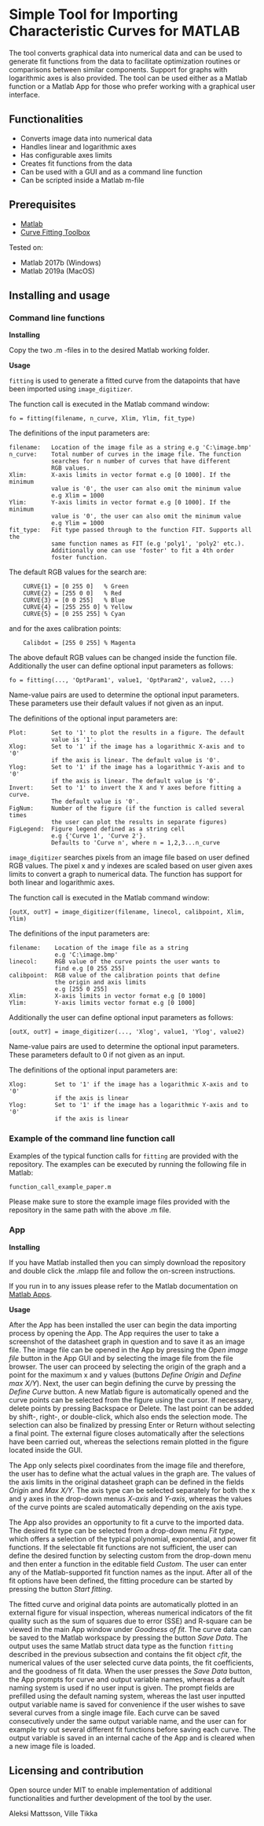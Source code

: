 
# Simple Tool for Importing Characteristic Curves for MATLAB

The tool converts graphical data into numerical data and can be used to generate fit functions from the data to facilitate optimization routines or comparisons between similar components. Support for graphs with logarithmic axes is also provided. The tool can be used either as a Matlab function or a Matlab App for those who prefer working with a graphical user interface.

## Functionalities

- Converts image data into numerical data
- Handles linear and logarithmic axes
- Has configurable axes limits
- Creates fit functions from the data
- Can be used with a GUI and as a command line function
- Can be scripted inside a Matlab m-file

## Prerequisites

- [Matlab](https://se.mathworks.com/)
- [Curve Fitting Toolbox](https://se.mathworks.com/products/curvefitting.html)

Tested on: 
- Matlab 2017b (Windows)
- Matlab 2019a (MacOS)

## Installing and usage

### Command line functions

**Installing**

Copy the two .m -files in to the desired Matlab working folder.


**Usage**

`fitting` is used to generate a fitted curve from the datapoints that have been imported using `image_digitizer`.

The function call is executed in the Matlab command window:
```
fo = fitting(filename, n_curve, Xlim, Ylim, fit_type)
```

The definitions of the input parameters are:
 
    filename:   Location of the image file as a string e.g 'C:\image.bmp'
    n_curve:    Total number of curves in the image file. The function 
                searches for n number of curves that have different 
                RGB values.
    Xlim:       X-axis limits in vector format e.g [0 1000]. If the minimum 
                value is '0', the user can also omit the minimum value 
                e.g Xlim = 1000
    Ylim:       Y-axis limits in vector format e.g [0 1000]. If the minimum 
                value is '0', the user can also omit the minimum value 
                e.g Ylim = 1000
    fit_type:   Fit type passed through to the function FIT. Supports all the 
                same function names as FIT (e.g 'poly1', 'poly2' etc.).
                Additionally one can use 'foster' to fit a 4th order
                foster function.
 
The default RGB values for the search are:
```
    CURVE{1} = [0 255 0]   % Green
    CURVE{2} = [255 0 0]   % Red
    CURVE{3} = [0 0 255]   % Blue
    CURVE{4} = [255 255 0] % Yellow
    CURVE{5} = [0 255 255] % Cyan
```
and for the axes calibration points:
```
    Calibdot = [255 0 255] % Magenta
``` 
The above default RGB values can be changed inside the function file.
Additionally the user can define optional input parameters as follows:
```
fo = fitting(..., 'OptParam1', value1, 'OptParam2', value2, ...)
````
Name-value pairs are used to determine the optional input parameters. These parameters use their default values if not given as an input.
  
The definitions of the optional input parameters are:
 
    Plot:       Set to '1' to plot the results in a figure. The default 
                value is '1'.
    Xlog:       Set to '1' if the image has a logarithmic X-axis and to '0' 
                if the axis is linear. The default value is '0'.
    Ylog:       Set to '1' if the image has a logarithmic Y-axis and to '0' 
                if the axis is linear. The default value is '0'.
    Invert:     Set to '1' to invert the X and Y axes before fitting a curve.
                The default value is '0'.
    FigNum:     Number of the figure (if the function is called several times 
                the user can plot the results in separate figures)
    FigLegend:  Figure legend defined as a string cell 
                e.g {'Curve 1', 'Curve 2'}.
                Defaults to 'Curve n', where n = 1,2,3...n_curve


`image_digitizer` searches pixels from an image file based on user defined  RGB values. The pixel x and y indexes are scaled based on user given axes limits to convert a graph to numerical data. The function has support for both linear and logarithmic axes.
 
The function call is executed in the Matlab command window:
```
[outX, outY] = image_digitizer(filename, linecol, calibpoint, Xlim, Ylim)
```

The definitions of the input parameters are:
 
 	filename:    Location of the image file as a string 
                 e.g 'C:\image.bmp'
 	linecol:     RGB value of the curve points the user wants to 
                 find e.g [0 255 255]
 	calibpoint:  RGB value of the calibration points that define 
                 the origin and axis limits 
                 e.g [255 0 255]
 	Xlim:        X-axis limits in vector format e.g [0 1000]
 	Ylim:        Y-axis limits vector format e.g [0 1000]
 
Additionally the user can define optional input parameters as follows:
```
[outX, outY] = image_digitizer(..., 'Xlog', value1, 'Ylog', value2)
```
Name-value pairs are used to determine the optional input parameters. These parameters default to 0 if not given as an input.
  
The definitions of the optional input parameters are:
 
 	Xlog:        Set to '1' if the image has a logarithmic X-axis and to '0' 
                 if the axis is linear
 	Ylog:        Set to '1' if the image has a logarithmic Y-axis and to '0' 
                 if the axis is linear


### Example of the command line function call

Examples of the typical function calls for ``fitting`` are provided with the repository. The examples can be executed by running the following file in Matlab:
```
function_call_example_paper.m
```
Please make sure to store the example image files provided with the repository in the same path with the above .m file.

### App

**Installing**

If you have Matlab installed then you can simply download the repository and double click the .mlapp file and follow the on-screen instructions.

If you run in to any issues please refer to the Matlab documentation on [Matlab Apps](https://se.mathworks.com/discovery/matlab-apps.html).

**Usage**

After the App has been installed the user can begin the data importing process by opening the App. The App requires the user to take a screenshot of the datasheet graph in question and to save it as an image file. The image file can be opened in the App by pressing the *Open image file* button in the App GUI and by selecting the image file from the file browser. The user can proceed by selecting the origin of the graph and a point for the maximum x and y values (buttons *Define Origin* and *Define max X/Y*). Next, the user can begin defining the curve by pressing the *Define Curve* button. A new Matlab figure is automatically opened and the curve points can be selected from the figure using the cursor. If necessary, delete points by pressing Backspace or Delete. The last point can be added by shift-, right-, or double-click, which also ends the selection mode. The selection can also be finalized by pressing Enter or Return without selecting a final point. The external figure closes automatically after the selections have been carried out, whereas the selections remain plotted in the figure located inside the GUI.

The App only selects pixel coordinates from the image file and therefore, the user has to define what the actual values in the graph are. The values of the axis limits in the original datasheet graph can be defined in the fields *Origin* and *Max X/Y*. The axis type can be selected separately for both the x and y axes in the drop-down menus *X-axis* and *Y-axis*, whereas the values of the curve points are scaled automatically depending on the axis type.

The App also provides an opportunity to fit a curve to the imported data. The desired fit type can be selected from a drop-down menu *Fit type*, which offers a selection of the typical polynomial, exponential, and power fit functions.  If the selectable fit functions are not sufficient, the user can define the desired function by selecting custom from the drop-down menu and then enter a function in the editable field *Custom*. The user can enter any of the Matlab-supported fit function names as the input. After all of the fit options have been defined, the fitting procedure can be started by pressing the button *Start fitting*. 

The fitted curve and original data points are automatically plotted in an external figure for visual inspection, whereas numerical indicators of the fit quality such as the sum of squares due to error (SSE) and R-square can be viewed in the main App window under *Goodness of fit*. The curve data can be saved to the Matlab workspace by pressing the button *Save Data*. The output uses the same Matlab struct data type as the function ``fitting`` described in the previous subsection and contains the fit object *cfit*, the numerical values of the user selected curve data points, the fit coefficients, and the goodness of fit data. When the user presses the *Save Data* button, the App prompts for curve and output variable names, whereas a default naming system is used if no user input is given. The prompt fields are prefilled using the default naming system, whereas the last user inputted output variable name is saved for convenience if the user wishes to save several curves from a single image file. Each curve can be saved consecutively under the same output variable name, and the user can for example try out several different fit functions before saving each curve. The output variable is saved in an internal cache of the App and is cleared when a new image file is loaded.


## Licensing and contribution

Open source under MIT to enable implementation of additional functionalities and further development of the tool by the user.

Aleksi Mattsson,
Ville Tikka
